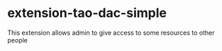 extension-tao-dac-simple
=====================
This extension allows admin to give access to some resources to other people
